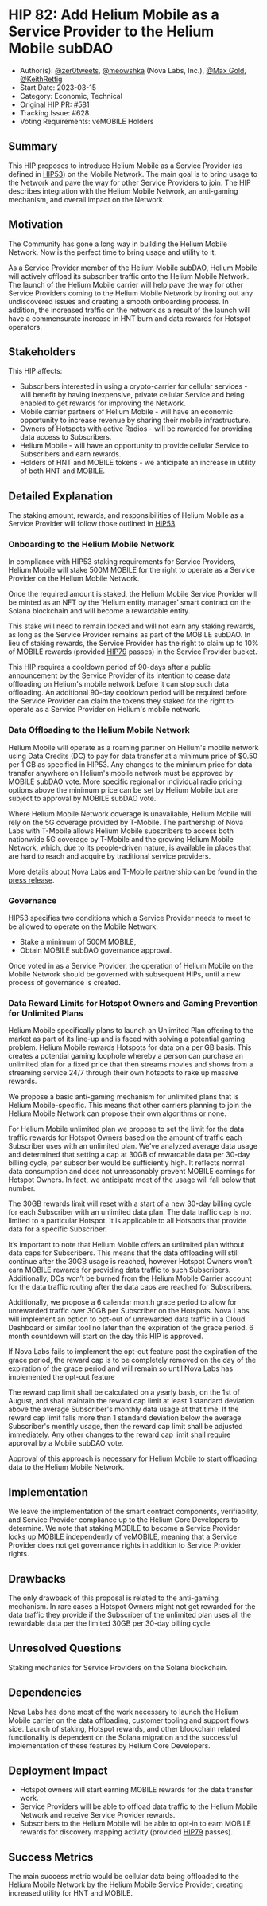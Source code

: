 # HIP 82: Add Helium Mobile as a Service Provider to the Helium Mobile subDAO

- Author(s): [@zer0tweets](https://github.com/zer0tweets), [@meowshka](https://github.com/meowshka) (Nova Labs, Inc.), [@Max Gold](https://github.com/Maxgold91), [@KeithRettig](https://github.com/Rettig)
- Start Date: 2023-03-15
- Category: Economic, Technical
- Original HIP PR: #581
- Tracking Issue: #628
- Voting Requirements: veMOBILE Holders

## Summary

This HIP proposes to introduce Helium Mobile as a Service Provider (as defined in [HIP53](https://github.com/helium/HIP/blob/main/0053-mobile-dao.md#economics-overview)) on the Mobile Network. The main goal is to bring usage to the Network and pave the way for other Service Providers to join. The HIP describes integration with the Helium Mobile Network, an anti-gaming mechanism, and overall impact on the Network.

## Motivation

The Community has gone a long way in building the Helium Mobile Network. Now is the perfect time to bring usage and utility to it.

As a Service Provider member of the Helium Mobile subDAO, Helium Mobile will actively offload its subscriber traffic onto the Helium Mobile Network. The launch of the Helium Mobile carrier will help pave the way for other Service Providers coming to the Helium Mobile Network by ironing out any undiscovered issues and creating a smooth onboarding process.  In addition, the increased traffic on the network as a result of the launch will have a commensurate increase in HNT burn and data rewards for Hotspot operators.

## Stakeholders

This HIP affects:

- Subscribers interested in using a crypto-carrier for cellular services - will benefit by having inexpensive, private cellular Service and being enabled to get rewards for improving the Network.
- Mobile carrier partners of Helium Mobile - will have an economic opportunity to increase revenue by sharing their mobile infrastructure.
- Owners of Hotspots with active Radios - will be rewarded for providing data access to Subscribers.
- Helium Mobile - will have an opportunity to provide cellular Service to Subscribers and earn rewards.
- Holders of HNT and MOBILE tokens - we anticipate an increase in utility of both HNT and MOBILE.

## Detailed Explanation

The staking amount, rewards, and responsibilities of Helium Mobile as a Service Provider will follow those outlined in [HIP53](https://github.com/helium/HIP/blob/main/0053-mobile-dao.md).

### Onboarding to the Helium Mobile Network

In compliance with HIP53 staking requirements for Service Providers, Helium Mobile will stake 500M MOBILE for the right to operate as a Service Provider on the Helium Mobile Network.

Once the required amount is staked, the Helium Mobile Service Provider will be minted as an NFT by the ‘Helium entity manager’ smart contract on the Solana blockchain and will become a rewardable entity.

This stake will need to remain locked and will not earn any staking rewards, as long as the Service Provider remains as part of the MOBILE subDAO. In lieu of staking rewards, the Service Provider has the right to claim up to 10% of MOBILE rewards (provided [HIP79](https://github.com/helium/HIP/blob/main/0079-mobile-poc-mappers-rewards.md) passes) in the Service Provider bucket. 

This HIP requires a cooldown period of 90-days after a public announcement by the Service Provider of its intention to cease data offloading on Helium's mobile network before it can stop such data offloading.  An additional 90-day cooldown period will be required before the Service Provider can claim the tokens they staked for the right to operate as a Service Provider on Helium's mobile network.

### Data Offloading to the Helium Mobile Network

Helium Mobile will operate as a roaming partner on Helium's mobile network using Data Credits (DC) to pay for data transfer at a minimum price of $0.50 per 1 GB as specified in HIP53.  Any changes to the minimum price for data transfer anywhere on Helium's mobile network must be approved by MOBILE subDAO vote.  More specific regional or individual radio pricing options above the minimum price can be set by Helium Mobile but are subject to approval by MOBILE subDAO vote.

Where Helium Mobile Network coverage is unavailable, Helium Mobile will rely on the 5G coverage provided by T-Mobile. The partnership of Nova Labs with T-Mobile allows Helium Mobile subscribers to access both nationwide 5G coverage by T-Mobile and the growing Helium Mobile Network, which, due to its people-driven nature, is available in places that are hard to reach and acquire by traditional service providers.

More details about Nova Labs and T-Mobile partnership can be found in the [press release](https://www.webwire.com/ViewPressRel.asp?aId=294475).

### Governance 

HIP53 specifies two conditions which a Service Provider needs to meet to be allowed to operate on the Mobile Network:

- Stake a minimum of 500M MOBILE,
- Obtain MOBILE subDAO governance approval.

Once voted in as a Service Provider, the operation of Helium Mobile on the Mobile Network should be governed with subsequent HIPs, until a new process of governance is created.

### Data Reward Limits for Hotspot Owners and Gaming Prevention for Unlimited Plans

Helium Mobile specifically plans to launch an Unlimited Plan offering to the market as part of its line-up and is faced with solving a potential gaming problem.  Helium Mobile rewards Hotspots for data on a per GB basis. This creates a potential gaming loophole whereby a person can purchase an unlimited plan for a fixed price that then streams movies and shows from a streaming service 24/7 through their own hotspots to rake up massive rewards.

We propose a basic anti-gaming mechanism for unlimited plans that is Helium Mobile-specific. This means that other carriers planning to join the Helium Mobile Network can propose their own algorithms or none.

For Helium Mobile unlimited plan we propose to set the limit for the data traffic rewards for Hotspot Owners based on the amount of traffic each Subscriber uses with an unlimited plan. We’ve analyzed average data usage and determined that setting a cap at 30GB of rewardable data per 30-day billing cycle, per subscriber would be sufficiently high. It reflects normal data consumption and does not unreasonably prevent MOBILE earnings for Hotspot Owners. In fact, we anticipate most of the usage will fall below that number.

The 30GB rewards limit will reset with a start of a new 30-day billing cycle for each Subscriber with an unlimited data plan. The data traffic cap is not limited to a particular Hotspot. It is applicable to all Hotspots that provide data for a specific Subscriber.

It’s important to note that Helium Mobile offers an unlimited plan without data caps for Subscribers. This means that the data offloading will still continue after the 30GB usage is reached, however Hotspot Owners won’t earn MOBILE rewards for providing data traffic to such Subscribers. Additionally, DCs won’t be burned from the Helium Mobile Carrier account for the data traffic routing after the data caps are reached for Subscribers.

Additionally, we propose a 6 calendar month grace period to allow for unrewarded traffic over 30GB per Subscriber on the Hotspots. Nova Labs will implement an option to opt-out of unrewarded data traffic in a Cloud Dashboard or similar tool no later than the expiration of the grace period. 6 month countdown will start on the day this HIP is approved.  

If Nova Labs fails to implement the opt-out feature past the expiration of the grace period, the reward cap is to be completely removed on the day of the expiration of the grace period and will remain so until Nova Labs has implemented the opt-out feature 

The reward cap limit shall be calculated on a yearly basis, on the 1st of August, and shall maintain the reward cap limit at least 1 standard deviation above the average Subscriber's monthly data usage at that time.  If the reward cap limit falls more than 1 standard deviation below the average Subscriber's monthly usage, then the reward cap limit shall be adjusted immediately.  Any other changes to the reward cap limit shall require approval by a Mobile subDAO vote.

Approval of this approach is necessary for Helium Mobile to start offloading data to the Helium Mobile Network.

## Implementation

We leave the implementation of the smart contract components, verifiability, and Service Provider compliance up to the Helium Core Developers to determine.
We note that staking MOBILE to become a Service Provider locks up MOBILE independently of veMOBILE, meaning that a Service Provider does not get governance rights in addition to Service Provider rights.

## Drawbacks

The only drawback of this proposal is related to the anti-gaming mechanism. In rare cases a Hotspot Owners might not get rewarded for the data traffic they provide if the Subscriber of the unlimited plan uses all the rewardable data per the limited 30GB per 30-day billing cycle.

## Unresolved Questions

Staking mechanics for Service Providers on the Solana blockchain.

## Dependencies

Nova Labs has done most of the work necessary to launch the Helium Mobile carrier on the data offloading, customer tooling and support flows side. Launch of staking, Hotspot rewards, and other blockchain related functionality is dependent on the Solana migration and the successful implementation of these features by Helium Core Developers.

## Deployment Impact

- Hotspot owners will start earning MOBILE rewards for the data transfer work.
- Service Providers will be able to offload data traffic to the Helium Mobile Network and receive Service Provider rewards.
- Subscribers to the Helium Mobile will be able to opt-in to earn MOBILE rewards for discovery mapping activity (provided [HIP79](https://github.com/helium/HIP/blob/main/0079-mobile-poc-mappers-rewards.md) passes).

## Success Metrics

The main success metric would be cellular data being offloaded to the Helium Mobile Network by the Helium Mobile Service Provider, creating increased utility for HNT and MOBILE.
